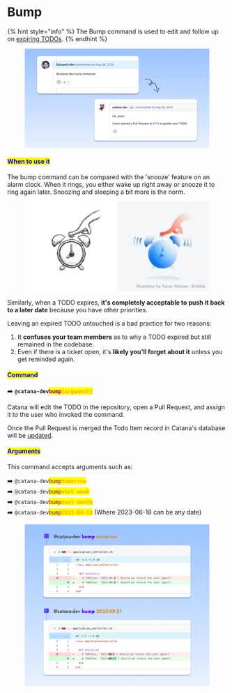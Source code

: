 # Bump

{% hint style="info" %}
The Bump command is used to edit and follow up on [expiring TODOs](../core-concepts/regular-and-expiring-todos.md#expiring-todos).
{% endhint %}

<figure><img src="../.gitbook/assets/bump-overview.png" alt="" width="563"><figcaption></figcaption></figure>

#### <mark style="color:blue;">When to use it</mark>

The bump command can be compared with the 'snooze' feature on an alarm clock. When it rings, you either wake up right away or snooze it to ring again later. Snoozing and sleeping a bit more is the norm.

<figure><img src="../.gitbook/assets/snooze2.png" alt="" width="563"><figcaption></figcaption></figure>

Similarly, when a TODO expires, **it's completely acceptable to push it back to a later date** because you have other priorities.

Leaving an expired TODO untouched is a bad practice for two reasons:

1. It **confuses your team members** as to why a TODO expired but still remained in the codebase.
2. Even if there is a ticket open, it's **likely you'll forget about it** unless you get reminded again.

#### <mark style="color:blue;">Command</mark>

➡️  **`@catana-dev`**<mark style="color:purple;">**`bump`**</mark><mark style="color:orange;">**`[argument]`**</mark>

Catana will edit the TODO in the repository, open a Pull Request, and assign it to the user who invoked the command.&#x20;

Once the Pull Request is merged the Todo Item record in Catana's database will be [updated](../core-concepts/create-update-and-delete.md).

#### <mark style="color:blue;">Arguments</mark>

This command accepts arguments such as:

➡️ `@catana-dev`<mark style="color:purple;">`bump`</mark><mark style="color:orange;">**`tomorrow`**</mark>\
➡️ `@catana-dev`<mark style="color:purple;">`bump`</mark><mark style="color:orange;">**`next week`**</mark>\
➡️ `@catana-dev`<mark style="color:purple;">`bump`</mark><mark style="color:orange;">**`next month`**</mark>\
➡️ `@catana-dev`<mark style="color:purple;">`bump`</mark><mark style="color:orange;">**`2023-06-18`**</mark>   (Where 2023-06-18 can be any date)

<figure><img src="../.gitbook/assets/bump-examples.png" alt="" width="563"><figcaption></figcaption></figure>
